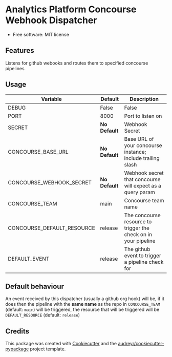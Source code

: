 Analytics Platform Concourse Webhook Dispatcher
===============================================

-   Free software: MIT license

## Features

Listens for github webooks and routes them to specified concourse pipelines

## Usage

<table>
<thead>
<tr class="header">
<th>Variable</th>
<th>Default</th>
<th>Description</th>
</tr>
</thead>
<tbody>
<tr class="odd">
<td>DEBUG</td>
<td>False</td>
<td>False</td>
</tr>
<tr class="even">
<td>PORT</td>
<td>8000</td>
<td>Port to listen on</td>
</tr>
<tr class="odd">
<td>SECRET</td>
<td><strong>No Default</strong></td>
<td>Webhook Secret</td>
</tr>
<tr class="odd">
<td>CONCOURSE_BASE_URL</td>
<td><strong>No Default</strong></td>
<td>Base URL of your concourse instance; include trailing slash</td>
</tr>
<tr class="even">
<td>CONCOURSE_WEBHOOK_SECRET</td>
<td><strong>No Default</strong></td>
<td>Webhook secret that concourse will expect as a query param</td>
</tr>
<tr class="even">
<td>CONCOURSE_TEAM</td>
<td>main</td>
<td>Concourse team name</td>
</tr>
<tr class="even">
<td>CONCOURSE_DEFAULT_RESOURCE</td>
<td>release</td>
<td>The concourse resource to trigger the check on in your pipeline</td>
</tr>
<tr class="even">
<td>DEFAULT_EVENT</td>
<td>release</td>
<td>The github event to trigger a pipeline check for</td>
</tr>
</tbody>
</table>

## Default behaviour

An event received by this dispatcher (usually a github org hook) will be,
if it does then the pipeline with the **same name** as the repo in `CONCOURSE_TEAM` (default: `main`) will be 
triggered, the resource that will be triggered will be `DEFAULT_RESOURCE` (default: `release`)


## Credits

This package was created with [Cookiecutter] and the
[audreyr/cookiecutter-pypackage] project template.

  [Cookiecutter]: https://github.com/audreyr/cookiecutter
  [audreyr/cookiecutter-pypackage]: https://github.com/audreyr/cookiecutter-pypackage
